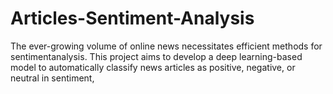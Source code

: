 # Articles-Sentiment-Analysis
The ever-growing volume of online news necessitates efficient methods for sentimentanalysis. This project aims to develop a deep learning-based model to automatically classify news articles as positive, negative, or neutral in sentiment,
